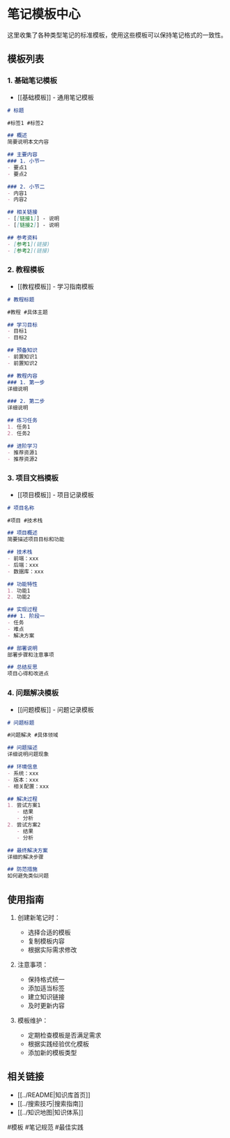 # 笔记模板中心

这里收集了各种类型笔记的标准模板，使用这些模板可以保持笔记格式的一致性。

## 模板列表

### 1. 基础笔记模板
- [[基础模板]] - 通用笔记模板
```markdown
# 标题

#标签1 #标签2

## 概述
简要说明本文内容

## 主要内容
### 1. 小节一
- 要点1
- 要点2

### 2. 小节二
- 内容1
- 内容2

## 相关链接
- [[链接1]] - 说明
- [[链接2]] - 说明

## 参考资料
- [参考1](链接)
- [参考2](链接)
```

### 2. 教程模板
- [[教程模板]] - 学习指南模板
```markdown
# 教程标题

#教程 #具体主题

## 学习目标
- 目标1
- 目标2

## 预备知识
- 前置知识1
- 前置知识2

## 教程内容
### 1. 第一步
详细说明

### 2. 第二步
详细说明

## 练习任务
1. 任务1
2. 任务2

## 进阶学习
- 推荐资源1
- 推荐资源2
```

### 3. 项目文档模板
- [[项目模板]] - 项目记录模板
```markdown
# 项目名称

#项目 #技术栈

## 项目概述
简要描述项目目标和功能

## 技术栈
- 前端：xxx
- 后端：xxx
- 数据库：xxx

## 功能特性
1. 功能1
2. 功能2

## 实现过程
### 1. 阶段一
- 任务
- 难点
- 解决方案

## 部署说明
部署步骤和注意事项

## 总结反思
项目心得和改进点
```

### 4. 问题解决模板
- [[问题模板]] - 问题记录模板
```markdown
# 问题标题

#问题解决 #具体领域

## 问题描述
详细说明问题现象

## 环境信息
- 系统：xxx
- 版本：xxx
- 相关配置：xxx

## 解决过程
1. 尝试方案1
   - 结果
   - 分析
2. 尝试方案2
   - 结果
   - 分析

## 最终解决方案
详细的解决步骤

## 防范措施
如何避免类似问题
```

## 使用指南

1. 创建新笔记时：
   - 选择合适的模板
   - 复制模板内容
   - 根据实际需求修改

2. 注意事项：
   - 保持格式统一
   - 添加适当标签
   - 建立知识链接
   - 及时更新内容

3. 模板维护：
   - 定期检查模板是否满足需求
   - 根据实践经验优化模板
   - 添加新的模板类型

## 相关链接

- [[../README|知识库首页]]
- [[../搜索技巧|搜索指南]]
- [[../知识地图|知识体系]]

#模板 #笔记规范 #最佳实践 